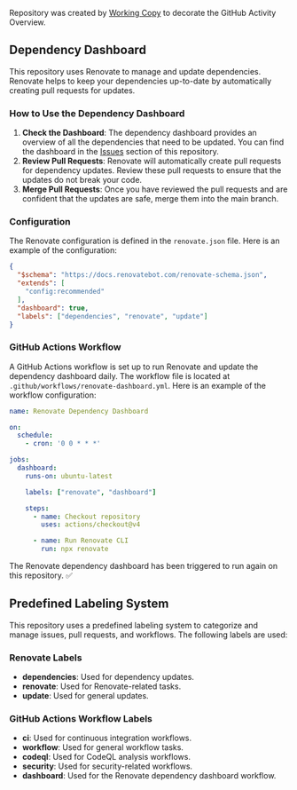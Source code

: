 Repository was created by [Working Copy](https://workingcopy.app/?ct=holiday) to decorate the GitHub Activity Overview.

## Dependency Dashboard

This repository uses Renovate to manage and update dependencies. Renovate helps to keep your dependencies up-to-date by automatically creating pull requests for updates.

### How to Use the Dependency Dashboard

1. **Check the Dashboard**: The dependency dashboard provides an overview of all the dependencies that need to be updated. You can find the dashboard in the [Issues](https://github.com/jrichy1/Holiday-Activity/issues) section of this repository.
2. **Review Pull Requests**: Renovate will automatically create pull requests for dependency updates. Review these pull requests to ensure that the updates do not break your code.
3. **Merge Pull Requests**: Once you have reviewed the pull requests and are confident that the updates are safe, merge them into the main branch.

### Configuration

The Renovate configuration is defined in the `renovate.json` file. Here is an example of the configuration:

```json
{
  "$schema": "https://docs.renovatebot.com/renovate-schema.json",
  "extends": [
    "config:recommended"
  ],
  "dashboard": true,
  "labels": ["dependencies", "renovate", "update"]
}
```

### GitHub Actions Workflow

A GitHub Actions workflow is set up to run Renovate and update the dependency dashboard daily. The workflow file is located at `.github/workflows/renovate-dashboard.yml`. Here is an example of the workflow configuration:

```yaml
name: Renovate Dependency Dashboard

on:
  schedule:
    - cron: '0 0 * * *'

jobs:
  dashboard:
    runs-on: ubuntu-latest

    labels: ["renovate", "dashboard"]

    steps:
      - name: Checkout repository
        uses: actions/checkout@v4

      - name: Run Renovate CLI
        run: npx renovate
```

The Renovate dependency dashboard has been triggered to run again on this repository. ✅

## Predefined Labeling System

This repository uses a predefined labeling system to categorize and manage issues, pull requests, and workflows. The following labels are used:

### Renovate Labels

- **dependencies**: Used for dependency updates.
- **renovate**: Used for Renovate-related tasks.
- **update**: Used for general updates.

### GitHub Actions Workflow Labels

- **ci**: Used for continuous integration workflows.
- **workflow**: Used for general workflow tasks.
- **codeql**: Used for CodeQL analysis workflows.
- **security**: Used for security-related workflows.
- **dashboard**: Used for the Renovate dependency dashboard workflow.
